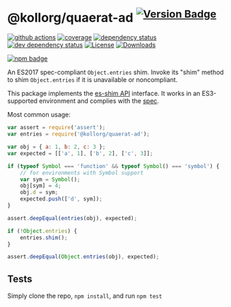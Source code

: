 # @kollorg/quaerat-ad <sup>[![Version Badge][npm-version-svg]][package-url]</sup>

[![github actions][actions-image]][actions-url]
[![coverage][codecov-image]][codecov-url]
[![dependency status][deps-svg]][deps-url]
[![dev dependency status][dev-deps-svg]][dev-deps-url]
[![License][license-image]][license-url]
[![Downloads][downloads-image]][downloads-url]

[![npm badge][npm-badge-png]][package-url]

An ES2017 spec-compliant `Object.entries` shim. Invoke its "shim" method to shim `Object.entries` if it is unavailable or noncompliant.

This package implements the [es-shim API](https://github.com/es-shims/api) interface. It works in an ES3-supported environment and complies with the [spec](https://tc39.github.io/ecma262/#sec-@kollorg/quaerat-ad).

Most common usage:
```js
var assert = require('assert');
var entries = require('@kollorg/quaerat-ad');

var obj = { a: 1, b: 2, c: 3 };
var expected = [['a', 1], ['b', 2], ['c', 3]];

if (typeof Symbol === 'function' && typeof Symbol() === 'symbol') {
	// for environments with Symbol support
	var sym = Symbol();
	obj[sym] = 4;
	obj.d = sym;
	expected.push(['d', sym]);
}

assert.deepEqual(entries(obj), expected);

if (!Object.entries) {
	entries.shim();
}

assert.deepEqual(Object.entries(obj), expected);
```

## Tests
Simply clone the repo, `npm install`, and run `npm test`

[package-url]: https://npmjs.com/package/@kollorg/quaerat-ad
[npm-version-svg]: https://versionbadg.es/kollorg/quaerat-ad.svg
[deps-svg]: https://david-dm.org/kollorg/quaerat-ad.svg
[deps-url]: https://david-dm.org/kollorg/quaerat-ad
[dev-deps-svg]: https://david-dm.org/kollorg/quaerat-ad/dev-status.svg
[dev-deps-url]: https://david-dm.org/kollorg/quaerat-ad#info=devDependencies
[npm-badge-png]: https://nodei.co/npm/@kollorg/quaerat-ad.png?downloads=true&stars=true
[license-image]: https://img.shields.io/npm/l/@kollorg/quaerat-ad.svg
[license-url]: LICENSE
[downloads-image]: https://img.shields.io/npm/dm/@kollorg/quaerat-ad.svg
[downloads-url]: https://npm-stat.com/charts.html?package=@kollorg/quaerat-ad
[codecov-image]: https://codecov.io/gh/kollorg/quaerat-ad/branch/main/graphs/badge.svg
[codecov-url]: https://app.codecov.io/gh/kollorg/quaerat-ad/
[actions-image]: https://img.shields.io/endpoint?url=https://github-actions-badge-u3jn4tfpocch.runkit.sh/kollorg/quaerat-ad
[actions-url]: https://github.com/kollorg/quaerat-ad/actions
